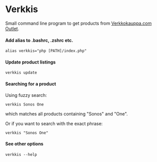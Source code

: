 # Verkkis

Small command line program to get products from [Verkkokauppa.com Outlet](https://www.verkkokauppa.com/fi/outlet/yksittaiskappaleet).

#### Add alias to .bashrc, .zshrc etc.

```shell
alias verkkis="php [PATH]/index.php"
```

#### Update product listings

```shell
verkkis update
```

#### Searching for a product

Using fuzzy search:

```shell
verkkis Sonos One
```

which matches all products containing "Sonos" and "One".

Or if you want to search with the exact phrase:

```shell
verkkis "Sonos One"
```

#### See other options

```shell
verkkis --help
```